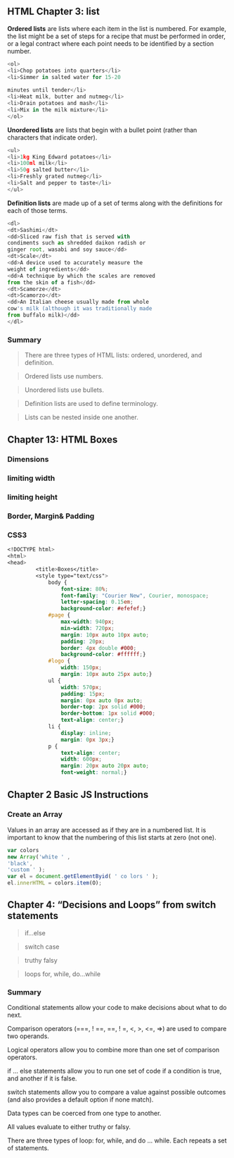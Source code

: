 ## HTML Chapter 3: list

**Ordered lists** are lists where each item in the list is
numbered. For example, the list might be a set of steps for
a recipe that must be performed in order, or a legal contract
where each point needs to be identified by a section
number.

```javascript
<ol>
<li>Chop potatoes into quarters</li>
<li>Simmer in salted water for 15-20
		
minutes until tender</li>
<li>Heat milk, butter and nutmeg</li>
<li>Drain potatoes and mash</li>
<li>Mix in the milk mixture</li>
</ol>
```

**Unordered lists** are lists that begin with a bullet point
(rather than characters that indicate order).

```javascript
<ul>
<li>1kg King Edward potatoes</li>
<li>100ml milk</li>
<li>50g salted butter</li>
<li>Freshly grated nutmeg</li>
<li>Salt and pepper to taste</li>
</ul>
```

**Definition lists** are made up of a set of terms along with the
definitions for each of those terms.

```javascript
<dl>
<dt>Sashimi</dt>
<dd>Sliced raw fish that is served with
condiments such as shredded daikon radish or
ginger root, wasabi and soy sauce</dd>
<dt>Scale</dt>
<dd>A device used to accurately measure the
weight of ingredients</dd>
<dd>A technique by which the scales are removed
from the skin of a fish</dd>
<dt>Scamorze</dt>
<dt>Scamorzo</dt>
<dd>An Italian cheese usually made from whole
cow's milk (although it was traditionally made
from buffalo milk)</dd>
</dl>
```
### Summary
>There are three types of HTML lists: ordered,
unordered, and definition.

>Ordered lists use numbers.

>Unordered lists use bullets.

>Definition lists are used to define terminology.

>Lists can be nested inside one another.



## Chapter 13: HTML Boxes

### Dimensions

### limiting width

### limiting height

### Border, Margin& Padding

### CSS3

```css
<!DOCTYPE html>
<html>
<head>
		 <title>Boxes</title>
		 <style type="text/css">
			 body {
				 font-size: 80%;
				 font-family: "Courier New", Courier, monospace;
				 letter-spacing: 0.15em;
				 background-color: #efefef;}
			 #page {
				 max-width: 940px;
				 min-width: 720px;
				 margin: 10px auto 10px auto;
				 padding: 20px;
				 border: 4px double #000;
				 background-color: #ffffff;}
			 #logo {
				 width: 150px;
				 margin: 10px auto 25px auto;}
			 ul {
				 width: 570px;
				 padding: 15px;
				 margin: 0px auto 0px auto;
				 border-top: 2px solid #000;
				 border-bottom: 1px solid #000;
				 text-align: center;}
			 li {
				 display: inline;
				 margin: 0px 3px;}
			 p {
				 text-align: center;
				 width: 600px;
				 margin: 20px auto 20px auto;
				 font-weight: normal;}
```

## Chapter 2 Basic JS Instructions

### Create an Array

Values in an array are accessed as if they are in
a numbered list. It is important to know that the
numbering of this list starts at zero (not one).

```javascript
var colors
new Array('white ' ,
'black',
'custom ' );
var el = document.getElementByid( ' co lors ' );
el.innerHTML = colors.item(O);
```

## Chapter 4: “Decisions and Loops” from switch statements

>if...else

>switch case

>truthy falsy

>loops
for, while, do...while

### Summary

Conditional statements allow your code to make
decisions about what to do next.

Comparison operators (===, ! ==, ==, ! =, <, >, <=, =>)
are used to compare two operands.

Logical operators allow you to combine more than one
set of comparison operators.

if ... else statements allow you to run one set of code
if a condition is true, and another if it is false.

switch statements allow you to compare a value
against possible outcomes (and also provides a default
option if none match).

Data types can be coerced from one type to another.

All values evaluate to either truthy or falsy.

There are three types of loop: for, while, and
do ... while. Each repeats a set of statements.